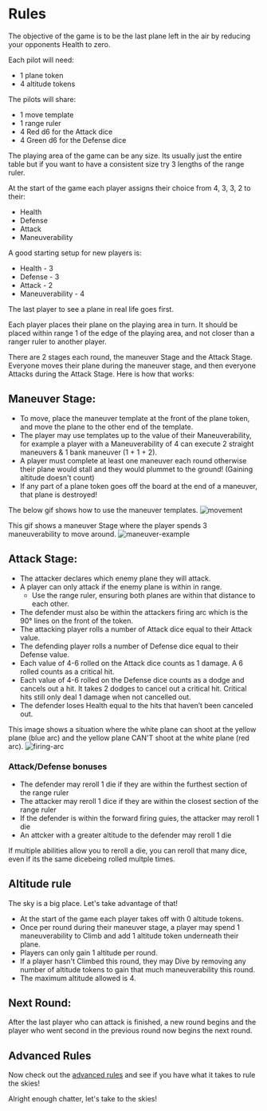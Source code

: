# Rules

The objective of the game is to be the last plane left in the air by reducing your opponents Health to zero.

Each pilot will need:

- 1 plane token
- 4 altitude tokens

The pilots will share:

- 1 move template
- 1 range ruler
- 4 Red d6 for the Attack dice
- 4 Green d6 for the Defense dice

The playing area of the game can be any size. Its usually just the entire table but if you want to have a consistent size try 3 lengths of the range ruler.

At the start of the game each player assigns their choice from 4, 3, 3, 2 to their:

- Health
- Defense
- Attack
- Maneuverability

A good starting setup for new players is:

- Health - 3
- Defense - 3
- Attack - 2
- Maneuverability - 4

The last player to see a plane in real life goes first.

Each player places their plane on the playing area in turn.
It should be placed within range 1 of the edge of the playing area, and not closer than a ranger ruler to another player.

There are 2 stages each round, the maneuver Stage and the Attack Stage.
Everyone moves their plane during the maneuver stage, and then everyone Attacks during the Attack Stage. Here is how that works:

## Maneuver Stage:

- To move, place the maneuver template at the front of the plane token, and move the plane to the other end of the template.
- The player may use templates up to the value of their Maneuverability, for example a player with a Maneuverability of 4 can execute 2 straight maneuvers & 1 bank maneuver (1 + 1 + 2).
- A player must complete at least one maneuver each round otherwise their plane would stall and they would plummet to the ground! (Gaining altitude doesn't count)
- If any part of a plane token goes off the board at the end of a maneuver, that plane is destroyed!

The below gif shows how to use the maneuver templates.
![movement](https://user-images.githubusercontent.com/91621088/167208819-c5c2eedb-7fd1-4cb4-945c-70a1b26c79bf.gif)

This gif shows a maneuver Stage where the player spends 3 maneuverability to move around.
![maneuver-example](https://user-images.githubusercontent.com/91621088/166423425-fbc0e7bf-2f76-4b47-92a3-d33456841918.gif)

## Attack Stage:

- The attacker declares which enemy plane they will attack.
- A player can only attack if the enemy plane is within in range.
  - Use the range ruler, ensuring both planes are within that distance to each other.
- The defender must also be within the attackers firing arc which is the 90° lines on the front of the token.
- The attacking player rolls a number of Attack dice equal to their Attack value.
- The defending player rolls a number of Defense dice equal to their Defense value.
- Each value of 4-6 rolled on the Attack dice counts as 1 damage. A 6 rolled counts as a critical hit.
- Each value of 4-6 rolled on the Defense dice counts as a dodge and cancels out a hit. It takes 2 dodges to cancel out a critical hit. Critical hits still only deal 1 damage when not cancelled out.
- The defender loses Health equal to the hits that haven’t been canceled out.

This image shows a situation where the white plane can shoot at the yellow plane (blue arc) and the yellow plane CAN'T shoot at the white plane (red arc).
![firing-arc](https://user-images.githubusercontent.com/91621088/167209670-d14cfa27-6109-4bee-8a9e-e8c88d571aa2.jpg)

### Attack/Defense bonuses

- The defender may reroll 1 die if they are within the furthest section of the range ruler
- The attacker may reroll 1 dice if they are within the closest section of the range ruler
- If the defender is within the forward firing guies, the attacker may reroll 1 die
- An attcker with a greater altitude to the defender may reroll 1 die

If multiple abilities allow you to reroll a die, you can reroll that many dice, even if its the same dicebeing rolled multple times.

## Altitude rule

The sky is a big place. Let's take advantage of that!

- At the start of the game each player takes off with 0 altitude tokens.
- Once per round during their maneuver stage, a player may spend 1 maneuverability to Climb and add 1 altitude token underneath their plane.
- Players can only gain 1 altitude per round.
- If a player hasn't Climbed this round, they may Dive by removing any number of altitude tokens to gain that much maneuverability this round.
- The maximum altitude allowed is 4.

## Next Round:

After the last player who can attack is finished, a new round begins and the player who went second in the previous round now begins the next round.

## Advanced Rules

Now check out the <a href="https://squadronleader.netlify.app/rules/advanced">advanced rules</a> and see if you have what it takes to rule the skies!

Alright enough chatter, let's take to the skies!
